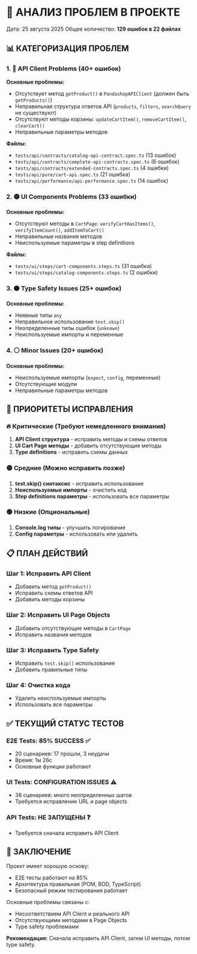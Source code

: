# 🎯 АНАЛИЗ ПРОБЛЕМ В ПРОЕКТЕ
Дата: 25 августа 2025
Общее количество: **129 ошибок в 22 файлах**

## 📊 КАТЕГОРИЗАЦИЯ ПРОБЛЕМ

### 1. 🔴 API Client Problems (40+ ошибок)
**Основные проблемы:**
- Отсутствует метод `getProduct()` в `PandashopAPIClient` (должен быть `getProducts()`)
- Неправильная структура ответов API (`products`, `filters`, `searchQuery` не существуют)
- Отсутствуют методы корзины: `updateCartItem()`, `removeCartItem()`, `clearCart()`
- Неправильные параметры методов

**Файлы:**
- `tests/api/contracts/catalog-api-contract.spec.ts` (13 ошибок)
- `tests/api/contracts/complete-api-contracts.spec.ts` (6 ошибок)
- `tests/api/contracts/extended-contracts.spec.ts` (4 ошибки)
- `tests/api/pure/cart-api.spec.ts` (21 ошибка)
- `tests/api/performance/api-performance.spec.ts` (14 ошибок)

### 2. 🟡 UI Components Problems (33 ошибки)
**Основные проблемы:**
- Отсутствуют методы в `CartPage`: `verifyCartHasItems()`, `verifyItemCount()`, `addItemToCart()`
- Неправильные названия методов
- Неиспользуемые параметры в step definitions

**Файлы:**
- `tests/ui/steps/cart-components.steps.ts` (31 ошибка)
- `tests/ui/steps/catalog-components.steps.ts` (2 ошибки)

### 3. 🟠 Type Safety Issues (25+ ошибок)
**Основные проблемы:**
- Неявные типы `any`
- Неправильное использование `test.skip()`
- Неопределенные типы ошибок (`unknown`)
- Неиспользуемые импорты и переменные

### 4. ⚪ Minor Issues (20+ ошибок)
**Основные проблемы:**
- Неиспользуемые импорты (`expect`, `config`, переменные)
- Отсутствующие модули
- Неправильные параметры методов

## 🎯 ПРИОРИТЕТЫ ИСПРАВЛЕНИЯ

### 🔥 Критические (Требуют немедленного внимания)
1. **API Client структура** - исправить методы и схемы ответов
2. **UI Cart Page методы** - добавить отсутствующие методы
3. **Type definitions** - исправить схемы данных

### 🟡 Средние (Можно исправить позже)
1. **test.skip() синтаксис** - исправить использование
2. **Неиспользуемые импорты** - очистить код
3. **Step definitions параметры** - использовать все параметры

### 🟢 Низкие (Опциональные)
1. **Console.log типы** - улучшить логирование
2. **Config параметры** - использовать или удалить

## 📋 ПЛАН ДЕЙСТВИЙ

### Шаг 1: Исправить API Client
- Добавить метод `getProduct()`
- Исправить схемы ответов API
- Добавить методы корзины

### Шаг 2: Исправить UI Page Objects
- Добавить отсутствующие методы в `CartPage`
- Исправить названия методов

### Шаг 3: Исправить Type Safety
- Исправить `test.skip()` использование
- Добавить правильные типы

### Шаг 4: Очистка кода
- Удалить неиспользуемые импорты
- Использовать все параметры

## ✅ ТЕКУЩИЙ СТАТУС ТЕСТОВ

### E2E Tests: 85% SUCCESS ✅
- 20 сценариев: 17 прошли, 3 неудачи
- Время: 1м 26с
- Основные функции работают

### UI Tests: CONFIGURATION ISSUES ⚠️
- 38 сценариев: много неопределенных шагов
- Требуется исправление URL и page objects

### API Tests: НЕ ЗАПУЩЕНЫ ❓
- Требуется сначала исправить API Client

## 🎉 ЗАКЛЮЧЕНИЕ
Проект имеет хорошую основу:
- E2E тесты работают на 85%
- Архитектура правильная (POM, BDD, TypeScript)
- Безопасный режим тестирования работает

Основные проблемы связаны с:
- Несоответствием API Client и реального API
- Отсутствующими методами в Page Objects
- Type safety проблемами

**Рекомендация:** Сначала исправить API Client, затем UI методы, потом type safety.
